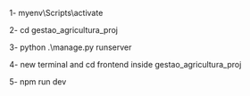 1- myenv\Scripts\activate

2- cd gestao_agricultura_proj

3- python .\manage.py runserver

4- new terminal and cd frontend inside gestao_agricultura_proj

5- npm run dev